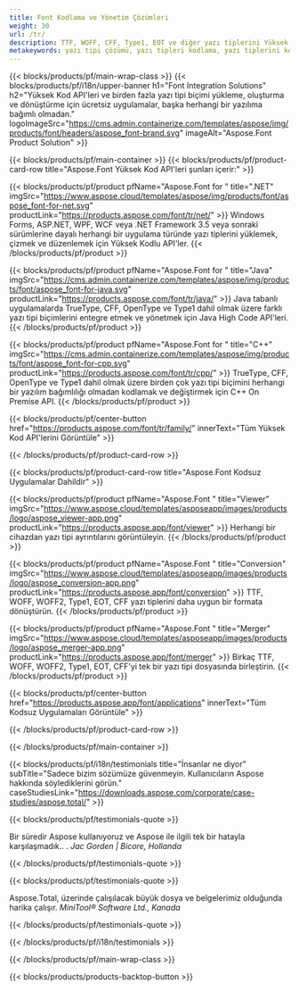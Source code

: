 ```yaml
---
title: Font Kodlama ve Yönetim Çözümleri
weight: 30
url: /tr/
description: TTF, WOFF, CFF, Type1, EOT ve diğer yazı tiplerini Yüksek Kodlu Yerel API'ler veya bir dizi çapraz platform uygulamasıyla kodlayın ve işleyin.
metakeywords: yazı tipi çözümü, yazı tipleri kodlama, yazı tiplerini kodlama, yazı tipleriyle çalışmak için apis
---
```


{{< blocks/products/pf/main-wrap-class >}}
{{< blocks/products/pf/i18n/upper-banner h1="Font Integration Solutions" h2="Yüksek Kod API'leri ve birden fazla yazı tipi biçimi yükleme, oluşturma ve dönüştürme için ücretsiz uygulamalar, başka herhangi bir yazılıma bağımlı olmadan." logoImageSrc="https://cms.admin.containerize.com/templates/aspose/img/products/font/headers/aspose_font-brand.svg" imageAlt="Aspose.Font Product Solution" >}}

{{< blocks/products/pf/main-container >}}
{{< blocks/products/pf/product-card-row title="Aspose.Font Yüksek Kod API'leri şunları içerir:" >}}

{{< blocks/products/pf/product pfName="Aspose.Font for " title=".NET" imgSrc="https://www.aspose.cloud/templates/aspose/img/products/font/aspose_font-for-net.svg" productLink="https://products.aspose.com/font/tr/net/" >}}
Windows Forms, ASP.NET, WPF, WCF veya .NET Framework 3.5 veya sonraki sürümlerine dayalı herhangi bir uygulama türünde yazı tiplerini yüklemek, çizmek ve düzenlemek için Yüksek Kodlu API'ler.
{{< /blocks/products/pf/product >}}

{{< blocks/products/pf/product pfName="Aspose.Font for " title="Java" imgSrc="https://cms.admin.containerize.com/templates/aspose/img/products/font/aspose_font-for-java.svg" productLink="https://products.aspose.com/font/tr/java/" >}}
Java tabanlı uygulamalarda TrueType, CFF, OpenType ve Type1 dahil olmak üzere farklı yazı tipi biçimlerini entegre etmek ve yönetmek için Java High Code API'leri.
{{< /blocks/products/pf/product >}}

{{< blocks/products/pf/product pfName="Aspose.Font for " title="C++" imgSrc="https://cms.admin.containerize.com/templates/aspose/img/products/font/aspose_font-for-cpp.svg" productLink="https://products.aspose.com/font/tr/cpp/" >}}
TrueType, CFF, OpenType ve Type1 dahil olmak üzere birden çok yazı tipi biçimini herhangi bir yazılım bağımlılığı olmadan kodlamak ve değiştirmek için C++ On Premise API.
{{< /blocks/products/pf/product >}}

{{< blocks/products/pf/center-button href="https://products.aspose.com/font/tr/family/" innerText="Tüm Yüksek Kod API'lerini Görüntüle" >}}

{{< /blocks/products/pf/product-card-row >}}

{{< blocks/products/pf/product-card-row title="Aspose.Font Kodsuz Uygulamalar Dahildir" >}}

{{< blocks/products/pf/product pfName="Aspose.Font " title="Viewer" imgSrc="https://www.aspose.cloud/templates/asposeapp/images/products/logo/aspose_viewer-app.png" productLink="https://products.aspose.app/font/viewer" >}}
Herhangi bir cihazdan yazı tipi ayrıntılarını görüntüleyin.
{{< /blocks/products/pf/product >}}

{{< blocks/products/pf/product pfName="Aspose.Font " title="Conversion" imgSrc="https://www.aspose.cloud/templates/asposeapp/images/products/logo/aspose_conversion-app.png" productLink="https://products.aspose.app/font/conversion" >}}
TTF, WOFF, WOFF2, Type1, EOT, CFF yazı tiplerini daha uygun bir formata dönüştürün.
{{< /blocks/products/pf/product >}}

{{< blocks/products/pf/product pfName="Aspose.Font " title="Merger" imgSrc="https://www.aspose.cloud/templates/asposeapp/images/products/logo/aspose_merger-app.png" productLink="https://products.aspose.app/font/merger" >}}
Birkaç TTF, WOFF, WOFF2, Type1, EOT, CFF'yi tek bir yazı tipi dosyasında birleştirin.
{{< /blocks/products/pf/product >}}


{{< blocks/products/pf/center-button href="https://products.aspose.app/font/applications" innerText="Tüm Kodsuz Uygulamaları Görüntüle" >}}

{{< /blocks/products/pf/product-card-row >}}

{{< /blocks/products/pf/main-container >}}

{{< blocks/products/pf/i18n/testimonials title="İnsanlar ne diyor" subTitle="Sadece bizim sözümüze güvenmeyin. Kullanıcıların Aspose hakkında söylediklerini görün." caseStudiesLink="https://downloads.aspose.com/corporate/case-studies/aspose.total/" >}}

{{< blocks/products/pf/testimonials-quote >}}
<p class="first">
 Bir süredir Aspose kullanıyoruz ve Aspose ile ilgili tek bir hatayla karşılaşmadık.. .
 <em>
  Jac Gorden | Bicore, Hollanda
 </em>
</p>

{{< /blocks/products/pf/testimonials-quote >}}

{{< blocks/products/pf/testimonials-quote >}}
<p class="second">
 Aspose.Total, üzerinde çalışılacak büyük dosya ve belgelerimiz olduğunda harika çalışır.
 <em>
  MiniTool® Software Ltd., Kanada
 </em>
</p>

{{< /blocks/products/pf/testimonials-quote >}}

{{< /blocks/products/pf/i18n/testimonials >}}

{{< /blocks/products/pf/main-wrap-class >}}

{{< blocks/products/products-backtop-button >}}